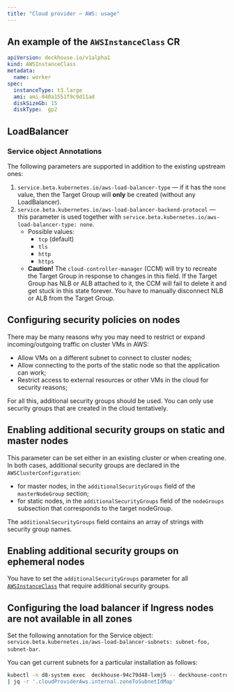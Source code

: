 ```yaml
---
title: "Сloud provider — AWS: usage"
---
```


## An example of the `AWSInstanceClass` CR

```yaml
apiVersion: deckhouse.io/v1alpha1
kind: AWSInstanceClass
metadata:
  name: worker
spec:
  instanceType: t3.large
  ami: ami-040a1551f9c9d11ad
  diskSizeGb: 15
  diskType:  gp2
```

## LoadBalancer

### Service object Annotations

The following parameters are supported in addition to the existing upstream ones:

1. `service.beta.kubernetes.io/aws-load-balancer-type` — if it has the `none` value, then the Target Group will **only** be created (without any LoadBalancer).
2. `service.beta.kubernetes.io/aws-load-balancer-backend-protocol` — this parameter is used together with `service.beta.kubernetes.io/aws-load-balancer-type: none`.
   * Possible values:
     * `tcp` (default)
     * `tls`
     * `http`
     * `https`
   * **Caution!** The `cloud-controller-manager` (CCM) will try to recreate the Target Group in response to changes in this field. If the Target Group has NLB or ALB attached to it, the CCM will fail to delete it and get stuck in this state forever.  You have to manually disconnect NLB or ALB from the Target Group.

## Configuring security policies on nodes

There may be many reasons why you may need to restrict or expand incoming/outgoing traffic on cluster VMs in AWS:

* Allow VMs on a different subnet to connect to cluster nodes;
* Allow connecting to the ports of the static node so that the application can work;
* Restrict access to external resources or other VMs in the cloud for security reasons;

For all this, additional security groups should be used. You can only use security groups that are created in the cloud tentatively.

## Enabling additional security groups on static and master nodes

This parameter can be set either in an existing cluster or when creating one. In both cases, additional security groups are declared in the `AWSClusterConfiguration`:
- for master nodes, in the `additionalSecurityGroups` field of the `masterNodeGroup` section;
- for static nodes, in the `additionalSecurityGroups` field of the `nodeGroups` subsection that corresponds to the target nodeGroup.

The `additionalSecurityGroups` field contains an array of strings with security group names.

## Enabling additional security groups on ephemeral nodes

You have to set the `additionalSecurityGroups` parameter for all [`AWSInstanceClass`](cr.html#awsinstanceclass) that require additional security groups.

## Configuring the load balancer if Ingress nodes are not available in all zones

Set the following annotation for the Service object: `service.beta.kubernetes.io/aws-load-balancer-subnets: subnet-foo, subnet-bar`.

You can get current subnets for a particular installation as follows:

```bash
kubectl -n d8-system exec  deckhouse-94c79d48-lxmj5 -- deckhouse-controller module values cloud-provider-aws -o json \
| jq -r '.cloudProviderAws.internal.zoneToSubnetIdMap'
```
